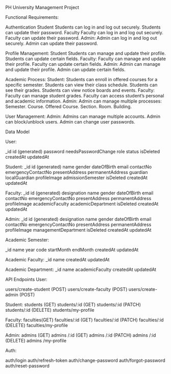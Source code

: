 PH University Management Project

Functional Requirements:

Authentication
Student
Students can log in and log out securely.
Students can update their password.
Faculty
Faculty can log in and log out securely.
Faculty can update their password.
Admin:
Admin can log in and log out securely.
Admin can update their password.

Profile Management:
Student
Students can manage and update their profile.
Students can update certain fields.
Faculty:
Faculty can manage and update their profile.
Faculty can update certain fields.
Admin:
Admin can manage and update their profile.
Admin can update certain fields.

Academic Process:
Student:
Students can enroll in offered courses for a specific semester.
Students can view their class schedule.
Students can see their grades.
Students can view notice boards and events.
Faculty:
Faculty can manage student grades.
Faculty can access student’s personal and academic information.
Admin:
Admin can manage multiple processes:
Semester.
Course.
Offered Course.
Section.
Room.
Building.

User Management:
Admin:
Admins can manage multiple accounts.
Admin can block/unblock users.
Admin can change user passwords.

Data Model

User:

\_id
id (generated)
password
needsPasswordChange
role
status
isDeleted
createdAt
updatedAt

Student:
\_id
id (generated)
name
gender
dateOfBirth
email
contactNo
emergencyContactNo
presentAddress
permanentAddress
guardian
localGuardian
profileImage
admissionSemester
isDeleted
createdAt
updatedAt

Faculty:
\_id
id (generated)
designation
name
gender
dateOfBirth
email
contactNo
emergencyContactNo
presentAddress
permanentAddress
profileImage
academicFaculty
academicDepartment
isDeleted
createdAt
updatedAt

Admin:
\_id
id (generated)
designation
name
gender
dateOfBirth
email
contactNo
emergencyContactNo
presentAddress
permanentAddress
profileImage
managementDepartment
isDeleted
createdAt
updatedAt

Academic Semester:

\_id
name
year
code
startMonth
endMonth
createdAt
updatedAt

Academic Faculty:
\_id
name
createdAt
updatedAt

Academic Department:
\_id
name
academicFaculty
createdAt
updatedAt

API Endpoints
User:

users/create-student (POST)
users/create-faculty (POST)
users/create-admin (POST)

Student:
students (GET)
students/:id (GET)
students/:id (PATCH)
students/:id (DELETE)
students/my-profile

Faculty:
faculties(GET)
faculties/:id (GET)
faculties/:id (PATCH)
faculties/:id (DELETE)
faculties/my-profile

Admin:
admins (GET)
admins /:id (GET)
admins /:id (PATCH)
admins /:id (DELETE)
admins /my-profile

Auth:

auth/login
auth/refresh-token
auth/change-password
auth/forgot-password
auth/reset-password
